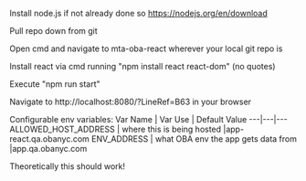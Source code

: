Install node.js if not already done so https://nodejs.org/en/download

Pull repo down from git

Open cmd and navigate to mta-oba-react wherever your local git repo is

Install react via cmd running "npm install react react-dom" (no quotes)

Execute "npm run start"

Navigate to http://localhost:8080/?LineRef=B63 in your browser

Configurable env variables:
Var Name | Var Use | Default Value
---|---|---
ALLOWED_HOST_ADDRESS | where this is being hosted |app-react.qa.obanyc.com
ENV_ADDRESS | what OBA env the app gets data from |app.qa.obanyc.com


Theoretically this should work!
